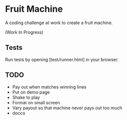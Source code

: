 # Fruit Machine

A coding challenge at work to create a fruit machine.

(Work In Progress)

## Tests

Run tests by opening [test/runner.html] in your browser. 

## TODO

- Pay out when matches winning lines
- Put on demo page
- Shake to play
- Format on small screen
- Vary payout so that machine never pays out too much
- docco